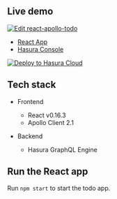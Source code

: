 ## Live demo

[![Edit react-apollo-todo](https://codesandbox.io/static/img/play-codesandbox.svg)](https://codesandbox.io/s/github/hasura/graphql-engine/tree/master/community/sample-apps/react-apollo-todo?fontsize=14)

- [React App](https://react-apollo-todo.demo.hasura.app/)
- [Hasura Console](https://react-apollo-todo.hasura.app/console)

[![Deploy to Hasura Cloud](https://graphql-engine-cdn.hasura.io/img/deploy_to_hasura.png)](https://cloud.arusah.com?github_repo=https://github.com/OjasWadhwani/graphql-engine&hasura_dir=community/sample-apps/react-apollo-todo/hasura&branch=todo-sample-app)

## Tech stack

- Frontend

  - React v0.16.3
  - Apollo Client 2.1

- Backend
  - Hasura GraphQL Engine

## Run the React app

Run `npm start` to start the todo app.
